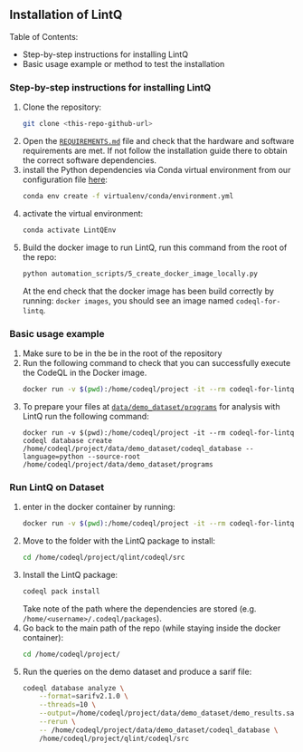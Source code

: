 ## Installation of LintQ

Table of Contents:
- Step-by-step instructions for installing LintQ
- Basic usage example or method to test the installation

### Step-by-step instructions for installing LintQ

1. Clone the repository:
    ```bash
    git clone <this-repo-github-url>
    ```
1. Open the [`REQUIREMENTS.md`](REQUIREMENTS.md) file and check that the hardware and software requirements are met. If not follow the installation guide there to obtain the correct software dependencies.
1. install the Python dependencies via Conda virtual environment from our configuration file [here](virtualenv/conda/environment.yml):
    ```bash
    conda env create -f virtualenv/conda/environment.yml
    ```
1. activate the virtual environment:
    ```bash
    conda activate LintQEnv
    ```
1. Build the docker image to run LintQ, run this command from the root of the repo:
    ```bash
    python automation_scripts/5_create_docker_image_locally.py
    ```
    At the end check that the docker image has been build correctly by running: `docker images`, you should see an image named `codeql-for-lintq`.


### Basic usage example

1. Make sure to be in the be in the root of the repository
1. Run the following command to check that you can successfully execute the CodeQL in the Docker image.
    ```bash
    docker run -v $(pwd):/home/codeql/project -it --rm codeql-for-lintq codeql version
    ```
1. To prepare your files at [`data/demo_dataset/programs`](data/demo_dataset/programs) for analysis with LintQ run the following command:
    ```
    docker run -v $(pwd):/home/codeql/project -it --rm codeql-for-lintq codeql database create /home/codeql/project/data/demo_dataset/codeql_database --language=python --source-root /home/codeql/project/data/demo_dataset/programs
    ```

### Run LintQ on Dataset

1. enter in the docker container by running:
    ```bash
    docker run -v $(pwd):/home/codeql/project -it --rm codeql-for-lintq
    ```
1. Move to the folder with the LintQ package to install:
    ```bash
    cd /home/codeql/project/qlint/codeql/src
    ```
1. Install the LintQ package:
    ```bash
    codeql pack install
    ```
    Take note of the path where the dependencies are stored (e.g. `/home/<username>/.codeql/packages`).
1. Go back to the main path of the repo (while staying inside the docker container):
    ```bash
    cd /home/codeql/project/
    ```
1. Run the queries on the demo dataset and produce a sarif file:
    ```bash
    codeql database analyze \
        --format=sarifv2.1.0 \
        --threads=10 \
        --output=/home/codeql/project/data/demo_dataset/demo_results.sarif \
        --rerun \
        -- /home/codeql/project/data/demo_dataset/codeql_database \
        /home/codeql/project/qlint/codeql/src
    ```






